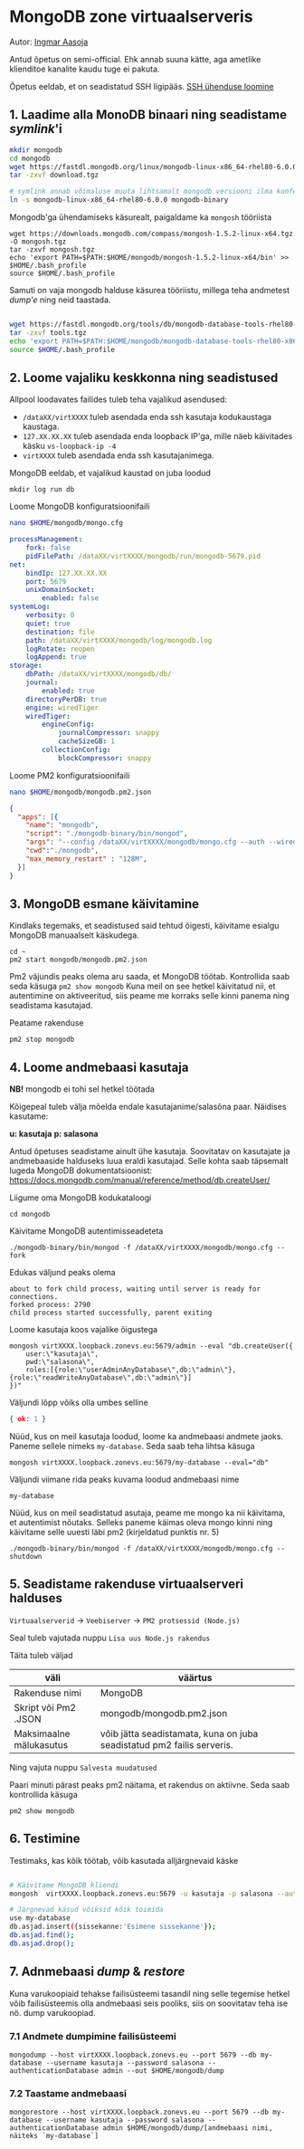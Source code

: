 # MongoDB zone virtuaalserveris

Autor: [Ingmar Aasoja](https://github.com/ybr-nx) 

Antud õpetus on semi-official. Ehk annab suuna kätte, aga ametlike klienditoe kanalite kaudu tuge ei pakuta.

Õpetus eeldab, et on seadistatud SSH ligipääs. [SSH ühenduse loomine](https://help.zone.eu/kb/ssh-uhenduse-loomine/)


## 1. Laadime alla MonoDB binaari ning seadistame _symlink_'i

```sh
mkdir mongodb
cd mongodb
wget https://fastdl.mongodb.org/linux/mongodb-linux-x86_64-rhel80-6.0.0.tgz -O download.tgz
tar -zxvf download.tgz

# symlink annab võimaluse muuta lihtsamalt mongodb versiooni ilma konfe muutmata
ln -s mongodb-linux-x86_64-rhel80-6.0.0 mongodb-binary
```

Mongodb'ga ühendamiseks käsurealt, paigaldame ka `mongosh` tööriista

```
wget https://downloads.mongodb.com/compass/mongosh-1.5.2-linux-x64.tgz -O mongosh.tgz
tar -zxvf mongosh.tgz
echo 'export PATH=$PATH:$HOME/mongodb/mongosh-1.5.2-linux-x64/bin' >> $HOME/.bash_profile
source $HOME/.bash_profile
```

Samuti on vaja mongodb halduse käsurea tööriistu, millega teha andmetest _dump'e_ ning neid taastada.

```sh

wget https://fastdl.mongodb.org/tools/db/mongodb-database-tools-rhel80-x86_64-100.5.4.tgz -O tools.tgz
tar -zxvf tools.tgz
echo 'export PATH=$PATH:$HOME/mongodb/mongodb-database-tools-rhel80-x86_64-100.5.4/bin' >> $HOME/.bash_profile
source $HOME/.bash_profile
```

## 2. Loome vajaliku keskkonna ning seadistused

Allpool loodavates failides tuleb teha vajalikud asendused:
+ `/dataXX/virtXXXX` tuleb asendada enda ssh kasutaja kodukaustaga kaustaga.
+ `127.XX.XX.XX` tuleb asendada enda loopback IP'ga, mille näeb käivitades käsku `vs-loopback-ip -4`
+ `virtXXXX` tuleb asendada enda ssh kasutajanimega.

MongoDB eeldab, et vajalikud kaustad on juba loodud

```
mkdir log run db
```


Loome MongoDB konfiguratsioonifaili

```sh
nano $HOME/mongodb/mongo.cfg
```

```yml
processManagement:
    fork: false
    pidFilePath: /dataXX/virtXXXX/mongodb/run/mongodb-5679.pid
net:
    bindIp: 127.XX.XX.XX
    port: 5679
    unixDomainSocket:
        enabled: false
systemLog:
    verbosity: 0
    quiet: true
    destination: file
    path: /dataXX/virtXXXX/mongodb/log/mongodb.log
    logRotate: reopen
    logAppend: true
storage:
    dbPath: /dataXX/virtXXXX/mongodb/db/
    journal:
        enabled: true
    directoryPerDB: true
    engine: wiredTiger
    wiredTiger:
        engineConfig:
            journalCompressor: snappy
            cacheSizeGB: 1
        collectionConfig:
            blockCompressor: snappy

```

Loome PM2 konfiguratsioonifaili

```sh
nano $HOME/mongodb/mongodb.pm2.json
```

```json
{
  "apps": [{
    "name": "mongodb",
    "script": "./mongodb-binary/bin/mongod",
    "args": "--config /dataXX/virtXXXX/mongodb/mongo.cfg --auth --wiredTigerEngineConfigString=cache_size=200M",
    "cwd":"./mongodb",
    "max_memory_restart" : "128M",
  }]
}
```

## 3. MongoDB esmane käivitamine

Kindlaks tegemaks, et seadistused said tehtud õigesti, käivitame esialgu MongoDB manuaalselt käskudega.

```
cd ~
pm2 start mongodb/mongodb.pm2.json
```

Pm2 väjundis peaks olema aru saada, et MongoDB töötab. Kontrollida saab seda käsuga `pm2 show mongodb` Kuna meil on see hetkel käivitatud nii, et autentimine on aktiveeritud, siis peame me korraks selle kinni panema ning seadistama kasutajad. 

Peatame rakenduse

```
pm2 stop mongodb
```

## 4. Loome andmebaasi kasutaja

**NB!** mongodb ei tohi sel hetkel töötada

Kõigepeal tuleb välja mõelda endale kasutajanime/salasõna paar. Näidises kasutame:

**u: kasutaja**
**p: salasona**

Antud õpetuses seadistame ainult ühe kasutaja. Soovitatav on kasutajate ja andmebaaside halduseks luua eraldi kasutajad. Selle kohta saab täpsemalt lugeda MongoDB dokumentatsioonist:
https://docs.mongodb.com/manual/reference/method/db.createUser/


Liigume oma MongoDB kodukataloogi

```
cd mongodb
```


Käivitame MongoDB autentimisseadeteta

```
./mongodb-binary/bin/mongod -f /dataXX/virtXXXX/mongodb/mongo.cfg --fork
```

Edukas väljund peaks olema

```
about to fork child process, waiting until server is ready for connections.
forked process: 2790
child process started successfully, parent exiting
```

Loome kasutaja koos vajalike õigustega

```
mongosh virtXXXX.loopback.zonevs.eu:5679/admin --eval "db.createUser({
    user:\"kasutaja\",
    pwd:\"salasona\",
    roles:[{role:\"userAdminAnyDatabase\",db:\"admin\"},{role:\"readWriteAnyDatabase\",db:\"admin\"}]
})"
```

Väljundi lõpp võiks olla umbes selline

```json
{ ok: 1 }

```

Nüüd, kus on meil kasutaja loodud, loome ka andmebaasi andmete jaoks. Paneme sellele nimeks `my-database`. Seda saab teha lihtsa käsuga

```
mongosh virtXXXX.loopback.zonevs.eu:5679/my-database --eval="db"
```

Väljundi viimane rida peaks kuvama loodud andmebaasi nime

```
my-database
```

Nüüd, kus on meil seadistatud asutaja, peame me mongo ka nii käivitama, et autentimist nõutaks. Selleks paneme käimas oleva mongo kinni ning käivitame selle uuesti läbi pm2 (kirjeldatud punktis nr. 5)

```
./mongodb-binary/bin/mongod -f /dataXX/virtXXXX/mongodb/mongo.cfg --shutdown
```

## 5. Seadistame rakenduse virtuaalserveri halduses

`Virtuaalserverid` -> `Veebiserver` -> `PM2 protsessid (Node.js)`

Seal tuleb vajutada nuppu `Lisa uus Node.js rakendus`

Täita tuleb väljad

| väli | väärtus |
| --- | --- |
| Rakenduse nimi | MongoDB |
| Skript või Pm2 .JSON | mongodb/mongodb.pm2.json |
| Maksimaalne mälukasutus | võib jätta seadistamata, kuna on juba seadistatud pm2 failis serveris. |

Ning vajuta nuppu `Salvesta muudatused`

Paari minuti pärast peaks pm2 näitama, et rakendus on aktiivne. Seda saab kontrollida käsuga

```
pm2 show mongodb
```

## 6. Testimine

Testimaks, kas kõik töötab, võib kasutada alljärgnevaid käske

```sh

# Käivitame MongoDB kliendi
mongosh  virtXXXX.loopback.zonevs.eu:5679 -u kasutaja -p salasona --authenticationDatabase admin

# Järgnevad käsud võiksid kõik toimida
use my-database
db.asjad.insert({sissekanne:'Esimene sissekanne'});
db.asjad.find();
db.asjad.drop();
```

## 7. Adnmebaasi _dump_ & _restore_

Kuna varukoopiaid tehakse failisüsteemi tasandil ning selle tegemise hetkel võib failisüsteemis olla andmebaasi seis pooliks, siis on soovitatav teha ise nö. dump varukoopiad.

### 7.1 Andmete dumpimine failisüsteemi

```
mongodump --host virtXXXX.loopback.zonevs.eu --port 5679 --db my-database --username kasutaja --password salasona --authenticationDatabase admin --out $HOME/mongodb/dump
```

### 7.2 Taastame andmebaasi

```
mongorestore --host virtXXXX.loopback.zonevs.eu --port 5679 --db my-database --username kasutaja --password salasona --authenticationDatabase admin $HOME/mongodb/dump/[andmebaasi nimi, näiteks `my-database`]
```
